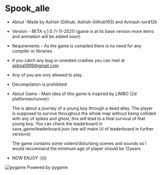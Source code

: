 # Spook_alle


-  About -Made by Ashish (Github: Ashish-Github193) and Avinash-sord12k

- Version - BETA  v_1.0  /1-11-2021/  (game is at its base version more items and animation will be added soon)

- Requirements - As the game is compiled there is no need for any compiler or libraries.

- if you catch any bug or unwated crashes you can mail at astroa1999@gmail.com

- Any of you are only allowed to play .

- Decompilation is prohibited.

 - About Game - Main idea of this game is inspired by LIMBO (2d platformer/runner)

	The is about a journey of a young boy through a dead alley. The player is supposed to survive throughout the whole map without being collided with any of spikes and ghost, this will lead to a final survival of that young boy.
	You can check the leaderboard in save_game/leaderboard.json (we will make UI of leaderboard in further versions)

	The game contains some voilent/disturbing scenes and sounds so I would recommand the minimum age of player should be 12years

- NOW ENJOY :))))

![pygame](https://user-images.githubusercontent.com/79639825/139626917-509ab3e2-4fd2-438e-a3d8-4d11008c1512.png)
Powered by pygame
